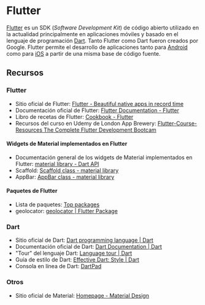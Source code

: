 # Flutter
[Flutter](https://flutter.dev/) es un SDK (_Software Development Kit_) de código abierto utilizado en la actualidad principalmente en aplicaciones móviles y basado en el lenguaje de programación [Dart](https://dart.dev/). Tanto Flutter como Dart fueron creados por Google. Flutter permite el desarrollo de aplicaciones tanto para [Android](https://www.android.com/) como para [iOS](https://www.apple.com/ios/) a partir de una misma base de código fuente.

## Recursos
### Flutter
* Sitio oficial de Flutter: [Flutter - Beautiful native apps in record time](https://flutter.dev/)
* Documentación oficial de Flutter: [Flutter Documentation - Flutter](https://flutter.dev/docs)
* Libro de recetas de Flutter: [Cookbook - Flutter](https://flutter.dev/docs/cookbook)
* Recursos del curso en Udemy de London App Brewery: [Flutter-Course-Resources The Complete Flutter Development Bootcam](https://github.com/londonappbrewery/Flutter-Course-Resources)

#### Widgets de Material implementados en Flutter
* Documentación general de los widgets de Material implementados en Flutter: [material library - Dart API](https://api.flutter.dev/flutter/material/material-library.html)
* Scaffold: [Scaffold class - material library](https://api.flutter.dev/flutter/material/Scaffold-class.html)
* AppBar: [AppBar class - material library](https://api.flutter.dev/flutter/material/AppBar-class.html)

#### Paquetes de Flutter
* Lista de paquetes: [Top packages](https://pub.dev/packages/)
* geolocator: [geolocator | Flutter Package](https://pub.dev/packages/geolocator)

### Dart
* Sitio oficial de Dart: [Dart programming language | Dart](https://dart.dev/)
* Documentación oficial de Dart: [Dart Documentation | Dart](https://dart.dev/guides)
* "Tour" del lenguaje Dart: [Language tour | Dart](https://dart.dev/guides/language/language-tour)
* Guía de estilo de Dart: [Effective Dart: Style | Dart](https://dart.dev/guides/language/effective-dart/style)
* Consola en línea de Dart: [DartPad](https://dartpad.dartlang.org/)

### Otros
* Sitio oficial de Material: [Homepage - Material Design](https://material.io/)

